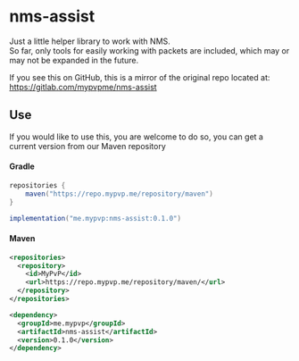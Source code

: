 # nms-assist

Just a little helper library to work with NMS.  
So far, only tools for easily working with packets are included, which may or may not be expanded in the future.

If you see this on GitHub, this is a mirror of the original repo located at:  
https://gitlab.com/mypvpme/nms-assist

## Use
If you would like to use this, you are welcome to do so, you can get a current version from our Maven repository

#### Gradle
```groovy
repositories {
    maven("https://repo.mypvp.me/repository/maven")
}
```
```groovy
implementation("me.mypvp:nms-assist:0.1.0")
```

#### Maven
```xml
<repositories>
  <repository>
    <id>MyPvP</id>
    <url>https://repo.mypvp.me/repository/maven/</url>
  </repository>
</repositories>
```
```xml
<dependency>
  <groupId>me.mypvp</groupId>
  <artifactId>nms-assist</artifactId>
  <version>0.1.0</version>
</dependency>
```

